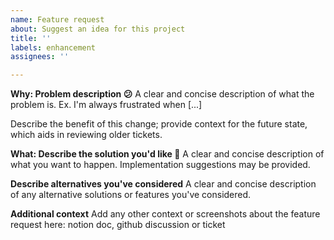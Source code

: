 ```yaml
---
name: Feature request
about: Suggest an idea for this project
title: ''
labels: enhancement
assignees: ''

---
```


**Why: Problem description :confused:**
A clear and concise description of what the problem is. Ex. I'm always frustrated when [...]

Describe the benefit of this change; provide context for the future state, which aids in reviewing older tickets.

**What: Describe the solution you'd like :rocket:**
A clear and concise description of what you want to happen. Implementation suggestions may be provided.

**Describe alternatives you've considered**
A clear and concise description of any alternative solutions or features you've considered.

**Additional context**
Add any other context or screenshots about the feature request here: notion doc, github discussion or ticket
